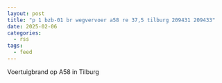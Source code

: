 ```yaml
---
layout: post
title: "p 1 bzb-01 br wegvervoer a58 re 37,5 tilburg 209431 209433"
date: 2025-02-06
categories: 
  - rss
tags: 
  - feed
---
```


Voertuigbrand op A58 in Tilburg
